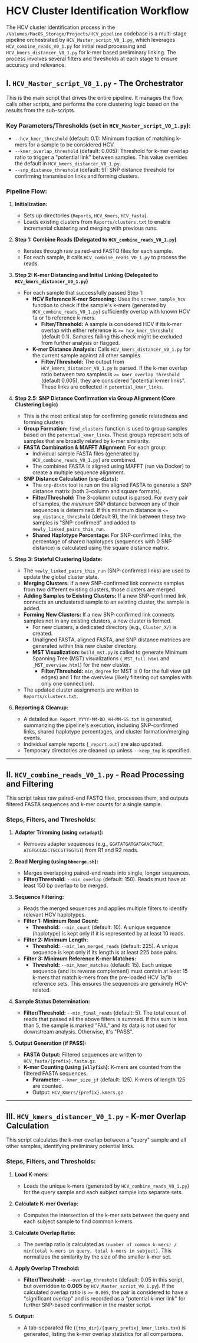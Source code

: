# HCV Cluster Identification Workflow

The HCV cluster identification process in the `/Volumes/MacOS_Storage/Projects/HCV_pipeline` codebase is a multi-stage pipeline orchestrated by `HCV_Master_script_V0_1.py`, which leverages `HCV_combine_reads_V0_1.py` for initial read processing and `HCV_kmers_distancer_V0_1.py` for k-mer based preliminary linking. The process involves several filters and thresholds at each stage to ensure accuracy and relevance.

## I. `HCV_Master_script_V0_1.py` - The Orchestrator

This is the main script that drives the entire pipeline. It manages the flow, calls other scripts, and performs the core clustering logic based on the results from the sub-scripts.

### Key Parameters/Thresholds (set in `HCV_Master_script_V0_1.py`):

*   `--hcv_kmer_threshold` (default: 0.1): Minimum fraction of matching k-mers for a sample to be considered HCV.
*   `--kmer_overlap_threshold` (default: 0.005): Threshold for k-mer overlap ratio to trigger a "potential link" between samples. This value overrides the default in `HCV_kmers_distancer_V0_1.py`.
*   `--snp_distance_threshold` (default: 9): SNP distance threshold for confirming transmission links and forming clusters.

### Pipeline Flow:

1.  **Initialization:**
    *   Sets up directories (`Reports`, `HCV_Kmers`, `HCV_fasta`).
    *   Loads existing clusters from `Reports/clusters.txt` to enable incremental clustering and merging with previous runs.

2.  **Step 1: Combine Reads (Delegated to `HCV_combine_reads_V0_1.py`)**
    *   Iterates through raw paired-end FASTQ files for each sample.
    *   For each sample, it calls `HCV_combine_reads_V0_1.py` to process the reads.

3.  **Step 2: K-mer Distancing and Initial Linking (Delegated to `HCV_kmers_distancer_V0_1.py`)**
    *   For each sample that successfully passed Step 1:
        *   **HCV Reference K-mer Screening:** Uses the `screen_sample_hcv` function to check if the sample's k-mers (generated by `HCV_combine_reads_V0_1.py`) sufficiently overlap with known HCV 1a or 1b reference k-mers.
            *   **Filter/Threshold:** A sample is considered HCV if its k-mer overlap with either reference is `>= hcv_kmer_threshold` (default 0.1). Samples failing this check might be excluded from further analysis or flagged.
        *   **K-mer Distance Analysis:** Calls `HCV_kmers_distancer_V0_1.py` for the current sample against all other samples.
            *   **Filter/Threshold:** The output from `HCV_kmers_distancer_V0_1.py` is parsed. If the k-mer overlap ratio between two samples is `>= kmer_overlap_threshold` (default 0.005), they are considered "potential k-mer links". These links are collected in `potential_kmer_links`.

4.  **Step 2.5: SNP Distance Confirmation via Group Alignment (Core Clustering Logic)**
    *   This is the most critical step for confirming genetic relatedness and forming clusters.
    *   **Group Formation:** `find_clusters` function is used to group samples based on the `potential_kmer_links`. These groups represent sets of samples that are broadly related by k-mer similarity.
    *   **FASTA Combination & MAFFT Alignment:** For each group:
        *   Individual sample FASTA files (generated by `HCV_combine_reads_V0_1.py`) are combined.
        *   The combined FASTA is aligned using MAFFT (run via Docker) to create a multiple sequence alignment.
    *   **SNP Distance Calculation (`snp-dists`):**
        *   The `snp-dists` tool is run on the aligned FASTA to generate a SNP distance matrix (both 3-column and square formats).
        *   **Filter/Threshold:** The 3-column output is parsed. For every pair of samples, the *minimum* SNP distance between any of their sequences is determined. If this minimum distance is `<= snp_distance_threshold` (default 9), the link between these two samples is "SNP-confirmed" and added to `newly_linked_pairs_this_run`.
        *   **Shared Haplotype Percentage:** For SNP-confirmed links, the percentage of shared haplotypes (sequences with 0 SNP distance) is calculated using the square distance matrix.

5.  **Step 3: Stateful Clustering Update:**
    *   The `newly_linked_pairs_this_run` (SNP-confirmed links) are used to update the global cluster state.
    *   **Merging Clusters:** If a new SNP-confirmed link connects samples from two different existing clusters, those clusters are merged.
    *   **Adding Samples to Existing Clusters:** If a new SNP-confirmed link connects an unclustered sample to an existing cluster, the sample is added.
    *   **Forming New Clusters:** If a new SNP-confirmed link connects samples not in any existing clusters, a new cluster is formed.
        *   For new clusters, a dedicated directory (e.g., `Cluster_X/`) is created.
        *   Unaligned FASTA, aligned FASTA, and SNP distance matrices are generated within this new cluster directory.
        *   **MST Visualization:** `build_mst.py` is called to generate Minimum Spanning Tree (MST) visualizations (`_MST_full.html` and `_MST_overview.html`) for the new cluster.
            *   **Filter/Threshold:** `min_degree` for MST is 0 for the full view (all edges) and 1 for the overview (likely filtering out samples with only one connection).
    *   The updated cluster assignments are written to `Reports/clusters.txt`.

6.  **Reporting & Cleanup:**
    *   A detailed `Run_Report_YYYY-MM-DD_HH-MM-SS.txt` is generated, summarizing the pipeline's execution, including SNP-confirmed links, shared haplotype percentages, and cluster formation/merging events.
    *   Individual sample reports (`_report.out`) are also updated.
    *   Temporary directories are cleaned up unless `--keep_tmp` is specified.

---

## II. `HCV_combine_reads_V0_1.py` - Read Processing and Filtering

This script takes raw paired-end FASTQ files, processes them, and outputs filtered FASTA sequences and k-mer counts for a single sample.

### Steps, Filters, and Thresholds:

1.  **Adapter Trimming (using `cutadapt`):**
    *   Removes adapter sequences (e.g., `GGATATGATGATGAACTGGT`, `ATGTGCCAGCTGCCGTTGGTGT`) from R1 and R2 reads.

2.  **Read Merging (using `bbmerge.sh`):**
    *   Merges overlapping paired-end reads into single, longer sequences.
    *   **Filter/Threshold:** `--min_overlap` (default: 150). Reads must have at least 150 bp overlap to be merged.

3.  **Sequence Filtering:**
    *   Reads the merged sequences and applies multiple filters to identify relevant HCV haplotypes.
    *   **Filter 1: Minimum Read Count:**
        *   **Threshold:** `--min_count` (default: 10). A unique sequence (haplotype) is kept only if it is represented by at least 10 reads.
    *   **Filter 2: Minimum Length:**
        *   **Threshold:** `--min_len_merged_reads` (default: 225). A unique sequence is kept only if its length is at least 225 base pairs.
    *   **Filter 3: Minimum Reference K-mer Matches:**
        *   **Threshold:** `--min_kmer_matches` (default: 15). Each unique sequence (and its reverse complement) must contain at least 15 k-mers that match k-mers from the pre-loaded HCV 1a/1b reference sets. This ensures the sequences are genuinely HCV-related.

4.  **Sample Status Determination:**
    *   **Filter/Threshold:** `--min_final_reads` (default: 5). The total count of reads that passed all the above filters is summed. If this sum is less than 5, the sample is marked "FAIL" and its data is not used for downstream analysis. Otherwise, it's "PASS".

5.  **Output Generation (if PASS):**
    *   **FASTA Output:** Filtered sequences are written to `HCV_fasta/{prefix}.fasta.gz`.
    *   **K-mer Counting (using `jellyfish`):** K-mers are counted from the filtered FASTA sequences.
        *   **Parameter:** `--kmer_size_jf` (default: 125). K-mers of length 125 are counted.
        *   Output: `HCV_Kmers/{prefix}.kmers.gz`.

---

## III. `HCV_kmers_distancer_V0_1.py` - K-mer Overlap Calculation

This script calculates the k-mer overlap between a "query" sample and all other samples, identifying preliminary potential links.

### Steps, Filters, and Thresholds:

1.  **Load K-mers:**
    *   Loads the unique k-mers (generated by `HCV_combine_reads_V0_1.py`) for the query sample and each subject sample into separate sets.

2.  **Calculate K-mer Overlap:**
    *   Computes the intersection of the k-mer sets between the query and each subject sample to find common k-mers.

3.  **Calculate Overlap Ratio:**
    *   The overlap ratio is calculated as `(number of common k-mers) / min(total k-mers in query, total k-mers in subject)`. This normalizes the similarity by the size of the smaller k-mer set.

4.  **Apply Overlap Threshold:**
    *   **Filter/Threshold:** `--overlap_threshold` (default: 0.05 in this script, but overridden to **0.005** by `HCV_Master_script_V0_1.py`). If the calculated overlap ratio is `>= 0.005`, the pair is considered to have a "significant overlap" and is recorded as a "potential k-mer link" for further SNP-based confirmation in the master script.

5.  **Output:**
    *   A tab-separated file (`{tmp_dir}/{query_prefix}_kmer_links.tsv`) is generated, listing the k-mer overlap statistics for all comparisons.
